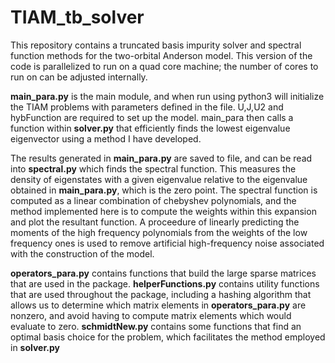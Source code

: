 # TIAM_tb_solver
This repository contains a truncated basis impurity solver and spectral function methods for the two-orbital Anderson model. This version of the code is parallelized to run on a quad core machine; the number of cores to run on can be adjusted internally.

**main_para.py** is the main module, and when run using python3 will initialize the TIAM problems with parameters defined in the file. U,J,U2 and hybFunction are required to set up the model. main_para then calls a function within **solver.py** that efficiently finds the lowest eigenvalue eigenvector using a method I have developed.

The results generated in **main_para.py** are saved to file, and can be read into **spectral.py** which finds the spectral function. This measures the density of eigenstates with a given eigenvalue relative to the eigenvalue obtained in **main_para.py**, which is the zero point. The spectral function is computed as a linear combination of chebyshev polynomials, and the method implemented here is to compute the weights within this expansion and plot the resultant function. A proceedure of linearly predicting the moments of the high frequency polynomials from the weights of the low frequency ones is used to remove artificial high-frequency noise associated with the construction of the model.

**operators_para.py** contains functions that build the large sparse matrices that are used in the package. **helperFunctions.py** contains utility functions that are used throughout the package, including a hashing algorithm that allows us to determine which matrix elements in **operators_para.py** are nonzero, and avoid having to compute matrix elements which would evaluate to zero. **schmidtNew.py** contains some functions that find an optimal basis choice for the problem, which facilitates the method employed in **solver.py**
